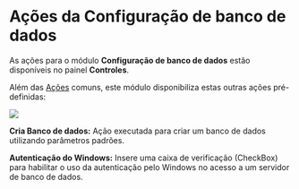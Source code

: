 # Ações da Configuração de banco de dados

As ações para o módulo **Configuração de banco de dados** estão disponíveis no painel **Controles**.

Além das [Ações](http://www.gvinci.com.br/manual/acoes3.htm) comuns, este módulo disponibiliza estas outras ações pré-definidas:

![](http://www.gvinci.com.br/manual/a%E7%F5esbanco.zoom80.png)

**Cria Banco de dados:** Ação executada para criar um banco de dados utilizando parâmetros padrões.

**Autenticação do Windows:** Insere uma caixa de verificação \(CheckBox\) para habilitar o uso da autenticação pelo Windows no acesso a um servidor de banco de dados.

